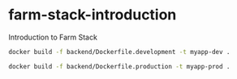# farm-stack-introduction

Introduction to Farm Stack

```bash
docker build -f backend/Dockerfile.development -t myapp-dev .
```

```bash
docker build -f backend/Dockerfile.production -t myapp-prod .
```
